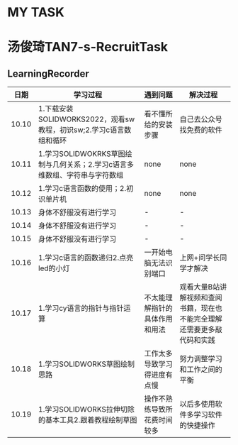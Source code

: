 # MY TASK
# 汤俊琦TAN7-s-RecruitTask
## LearningRecorder
|日期|学习过程|遇到问题|解决过程|
|-|-|-|-|
|10.10|1.下载安装SOLIDWORKS2022，观看sw教程，初识sw;2.学习c语言数组和循环|看不懂所给的安装步骤|自己去公众号找免费的软件|
|10.11|1.学习SOLIDWOKRKS草图绘制与几何关系；2.学习c语言多维数组、字符串与字符数组|none|none|
|10.12|1.学习c语言函数的使用；2.初识单片机|none|none|
|10.13|身体不舒服没有进行学习|-|-|
|10.14|身体不舒服没有进行学习|-|-|
|10.15|身体不舒服没有进行学习|-|-|
|10.16|1.学习c语言的函数递归2.点亮led的小灯|一开始电脑无法识别端口|上网+问学长同学才解决|
|10.17|1.学习cy语言的指针与指针运算|不太能理解指针的具体作用和用法|观看大量B站讲解视频和查阅书籍，现在也不能完全理解还需要更多敲代码和实践|
|10.18|1.学习SOLIDWORKS草图绘制思路|工作太多导致学习得进度有点慢|努力调整学习和工作之间的平衡|
|10.19|1.学习SOLIDWORKS拉伸切除的基本工具2.跟着教程绘制草图|操作不熟练导致所花费时间较多|以后多使用软件多学习软件的快捷操作|
